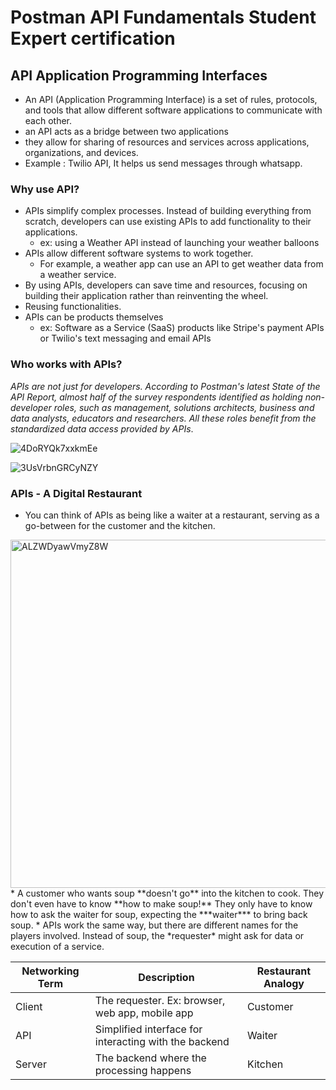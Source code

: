 # Postman API Fundamentals Student Expert certification

## API Application Programming Interfaces
* An API (Application Programming Interface) is a set of rules, protocols, and tools that allow different software applications to communicate with each other.
* an API acts as a bridge between two applications
* they allow for sharing of resources and services across applications, organizations, and devices.
* Example : Twilio API, It helps us send messages through whatsapp.

### Why use API?
* APIs simplify complex processes. Instead of building everything from scratch, developers can use existing APIs to add functionality to their applications.
  * ex: using a Weather API instead of launching your weather balloons
* APIs allow different software systems to work together.
  * For example, a weather app can use an API to get weather data from a weather service.
* By using APIs, developers can save time and resources, focusing on building their application rather than reinventing the wheel.
* Reusing functionalities.
* APIs can be products themselves
  * ex: Software as a Service (SaaS) products like Stripe's payment APIs or Twilio's text messaging and email APIs

### Who works with APIs?
*APIs are not just for developers. According to Postman's latest State of the API Report, almost half of the survey respondents identified as holding non-developer roles, such as management, solutions architects, business and data analysts, educators and researchers. All these roles benefit from the standardized data access provided by APIs*.

![4DoRYQk7xxkmEe](https://github.com/user-attachments/assets/e6c08bbc-73da-4303-acf7-beb0f079d480)

  
![3UsVrbnGRCyNZY](https://github.com/user-attachments/assets/1259c3d1-761a-48af-bb74-2a1184ef6824)

### APIs - A Digital Restaurant

* You can think of APIs as being like a waiter at a restaurant, serving as a go-between for the customer and the kitchen. 

<img width="557" alt="ALZWDyawVmyZ8W" src="https://github.com/user-attachments/assets/d103d84e-ebfe-4103-a794-f6bd1987be9d" />
* A customer who wants soup **doesn't go** into the kitchen to cook. They don't even have to know **how to make soup!** They only have to know how to ask the waiter for soup, expecting the ***waiter*** to bring back soup.
* APIs work the same way, but there are different names for the players involved. Instead of soup, the *requester* might ask for data or execution of a service.

| Networking Term | Description | Restaurant Analogy |
|----------------------|---------------------------------------------------------|-------------------------|
| Client | The requester. Ex: browser, web app, mobile app | Customer | 
| API | Simplified interface for interacting with the backend | Waiter | 
| Server | The backend where the processing happens | Kitchen |


